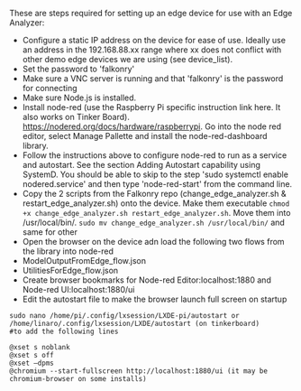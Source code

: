 These are steps required for setting up an edge device for use with an Edge Analyzer:
- Configure a static IP address on the device for ease of use. Ideally use an address in the 192.168.88.xx range where xx does not conflict with other demo edge devices we are using (see device_list).
- Set the password to 'falkonry'
- Make sure a VNC server is running and that 'falkonry' is the password for connecting
- Make sure Node.js is installed.
- Install node-red (use the Raspberry Pi specific instruction link here. It also works on Tinker Board). https://nodered.org/docs/hardware/raspberrypi. Go into the node red editor, select Manage Pallette and install the node-red-dashboard library.
- Follow the instructions above to configure node-red to run as a service and autostart. See the section Adding Autostart capability using SystemD. You should be able to skip to the step 'sudo systemctl enable nodered.service' and then type 'node-red-start' from the command line.
- Copy the 2 scripts from the Falkonry repo (change_edge_analyzer.sh & restart_edge_analyzer.sh) onto the device. Make them executable `chmod +x change_edge_analyzer.sh restart_edge_analyzer.sh`. Move them into /usr/local/bin/. `sudo mv change_edge_analyzer.sh /usr/local/bin/` and same for other
- Open the browser on the device adn load the following two flows from the library into node-red
 - ModelOutputFromEdge_flow.json
 - UtilitiesForEdge_flow.json
- Create browser bookmarks for Node-red Editor:localhost:1880 and Node-red UI:localhost:1880/ui
- Edit the autostart file to make the browser launch full screen on startup
```
sudo nano /home/pi/.config/lxsession/LXDE-pi/autostart or /home/linaro/.config/lxsession/LXDE/autostart (on tinkerboard)
#to add the following lines

@xset s noblank
@xset s off
@xset –dpms
@chromium --start-fullscreen http://localhost:1880/ui (it may be chromium-browser on some installs)
```
